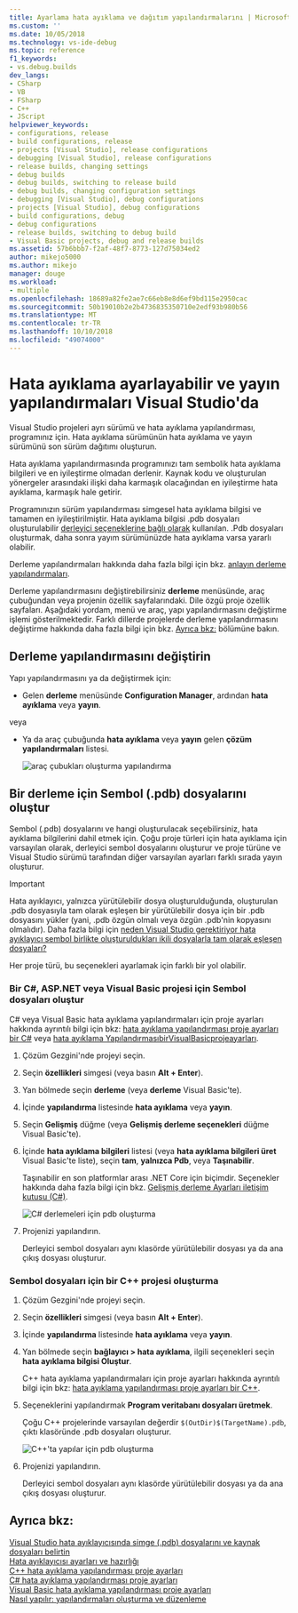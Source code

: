 ```yaml
---
title: Ayarlama hata ayıklama ve dağıtım yapılandırmalarını | Microsoft Docs
ms.custom: ''
ms.date: 10/05/2018
ms.technology: vs-ide-debug
ms.topic: reference
f1_keywords:
- vs.debug.builds
dev_langs:
- CSharp
- VB
- FSharp
- C++
- JScript
helpviewer_keywords:
- configurations, release
- build configurations, release
- projects [Visual Studio], release configurations
- debugging [Visual Studio], release configurations
- release builds, changing settings
- debug builds
- debug builds, switching to release build
- debug builds, changing configuration settings
- debugging [Visual Studio], debug configurations
- projects [Visual Studio], debug configurations
- build configurations, debug
- debug configurations
- release builds, switching to debug build
- Visual Basic projects, debug and release builds
ms.assetid: 57b6bbb7-f2af-48f7-8773-127d75034ed2
author: mikejo5000
ms.author: mikejo
manager: douge
ms.workload:
- multiple
ms.openlocfilehash: 18689a82fe2ae7c66eb8e8d6ef9bd115e2950cac
ms.sourcegitcommit: 50b19010b2e2b4736835350710e2edf93b980b56
ms.translationtype: MT
ms.contentlocale: tr-TR
ms.lasthandoff: 10/10/2018
ms.locfileid: "49074000"
---
```

# <a name="set-debug-and-release-configurations-in-visual-studio"></a>Hata ayıklama ayarlayabilir ve yayın yapılandırmaları Visual Studio'da

Visual Studio projeleri ayrı sürümü ve hata ayıklama yapılandırması, programınız için. Hata ayıklama sürümünün hata ayıklama ve yayın sürümünü son sürüm dağıtımı oluşturun.

Hata ayıklama yapılandırmasında programınızı tam sembolik hata ayıklama bilgileri ve en iyileştirme olmadan derlenir. Kaynak kodu ve oluşturulan yönergeler arasındaki ilişki daha karmaşık olacağından en iyileştirme hata ayıklama, karmaşık hale getirir.

Programınızın sürüm yapılandırması simgesel hata ayıklama bilgisi ve tamamen en iyileştirilmiştir. Hata ayıklama bilgisi .pdb dosyaları oluşturulabilir [derleyici seçeneklerine bağlı olarak](#BKMK_symbols_release) kullanılan. .Pdb dosyaları oluşturmak, daha sonra yayım sürümünüzde hata ayıklama varsa yararlı olabilir.

Derleme yapılandırmaları hakkında daha fazla bilgi için bkz. [anlayın derleme yapılandırmaları](../ide/understanding-build-configurations.md).

Derleme yapılandırmasını değiştirebilirsiniz **derleme** menüsünde, araç çubuğundan veya projenin özellik sayfalarındaki. Dile özgü proje özellik sayfaları. Aşağıdaki yordam, menü ve araç, yapı yapılandırmasını değiştirme işlemi gösterilmektedir. Farklı dillerde projelerde derleme yapılandırmasını değiştirme hakkında daha fazla bilgi için bkz. [Ayrıca bkz:](#see-also) bölümüne bakın.

## <a name="change-the-build-configuration"></a>Derleme yapılandırmasını değiştirin

Yapı yapılandırmasını ya da değiştirmek için:

* Gelen **derleme** menüsünde **Configuration Manager**, ardından **hata ayıklama** veya **yayın**.

veya

* Ya da araç çubuğunda **hata ayıklama** veya **yayın** gelen **çözüm yapılandırmaları** listesi.

  ![araç çubukları oluşturma yapılandırma](../debugger/media/toolbarbuildconfiguration.png "ToolbarBuildConfiguration")

## <a name="BKMK_symbols_release"></a>Bir derleme için Sembol (.pdb) dosyalarını oluştur

Sembol (.pdb) dosyalarını ve hangi oluşturulacak seçebilirsiniz, hata ayıklama bilgilerini dahil etmek için. Çoğu proje türleri için hata ayıklama için varsayılan olarak, derleyici sembol dosyalarını oluşturur ve proje türüne ve Visual Studio sürümü tarafından diğer varsayılan ayarları farklı sırada yayın oluşturur.

> [!IMPORTANT]
> Hata ayıklayıcı, yalnızca yürütülebilir dosya oluşturulduğunda, oluşturulan .pdb dosyasıyla tam olarak eşleşen bir yürütülebilir dosya için bir .pdb dosyasını yükler (yani, .pdb özgün olmalı veya özgün .pdb'nin kopyasını olmalıdır). Daha fazla bilgi için [neden Visual Studio gerektiriyor hata ayıklayıcı sembol birlikte oluşturuldukları ikili dosyalarla tam olarak eşleşen dosyaları?](https://blogs.msdn.microsoft.com/jimgries/2007/07/06/why-does-visual-studio-require-debugger-symbol-files-to-exactly-match-the-binary-files-that-they-were-built-with/)

Her proje türü, bu seçenekleri ayarlamak için farklı bir yol olabilir.

### <a name="generate-symbol-files-for-a-c-aspnet-or-visual-basic-project"></a>Bir C#, ASP.NET veya Visual Basic projesi için Sembol dosyaları oluştur

C# veya Visual Basic hata ayıklama yapılandırmaları için proje ayarları hakkında ayrıntılı bilgi için bkz: [hata ayıklama yapılandırması proje ayarları bir C#](../debugger/project-settings-for-csharp-debug-configurations.md) veya [hata ayıklama YapılandırmasıbirVisualBasicprojeayarları](../debugger/project-settings-for-a-visual-basic-debug-configuration.md).

1. Çözüm Gezgini'nde projeyi seçin.

2. Seçin **özellikleri** simgesi (veya basın **Alt + Enter**).

3. Yan bölmede seçin **derleme** (veya **derleme** Visual Basic'te).

4. İçinde **yapılandırma** listesinde **hata ayıklama** veya **yayın**.

5. Seçin **Gelişmiş** düğme (veya **Gelişmiş derleme seçenekleri** düğme Visual Basic'te).

6. İçinde **hata ayıklama bilgileri** listesi (veya **hata ayıklama bilgileri üret** Visual Basic'te liste), seçin **tam**, **yalnızca Pdb**, veya **Taşınabilir**.

   Taşınabilir en son platformlar arası .NET Core için biçimdir. Seçenekler hakkında daha fazla bilgi için bkz. [Gelişmiş derleme Ayarları iletişim kutusu (C#)](../ide/reference/advanced-build-settings-dialog-box-csharp.md).

   ![C# derlemeleri için pdb oluşturma](../debugger/media/dbg_project_properties_pdb_csharp.png "GeneratePDBsForCSharp")

7. Projenizi yapılandırın.

   Derleyici sembol dosyaları aynı klasörde yürütülebilir dosyası ya da ana çıkış dosyası oluşturur.

### <a name="generate-symbol-files-for-a-c-project"></a>Sembol dosyaları için bir C++ projesi oluşturma

1. Çözüm Gezgini'nde projeyi seçin.

2. Seçin **özellikleri** simgesi (veya basın **Alt + Enter**).

3. İçinde **yapılandırma** listesinde **hata ayıklama** veya **yayın**.

4. Yan bölmede seçin **bağlayıcı > hata ayıklama**, ilgili seçenekleri seçin **hata ayıklama bilgisi Oluştur**.

   C++ hata ayıklama yapılandırmaları için proje ayarları hakkında ayrıntılı bilgi için bkz: [hata ayıklama yapılandırması proje ayarları bir C++](../debugger/project-settings-for-a-cpp-debug-configuration.md).

5. Seçeneklerini yapılandırmak **Program veritabanı dosyaları üretmek**.

   Çoğu C++ projelerinde varsayılan değerdir `$(OutDir)$(TargetName).pdb`, çıktı klasöründe .pdb dosyaları oluşturur.

   ![C++'ta yapılar için pdb oluşturma](../debugger/media/dbg_project_properties_pdb_cplusplus.png "GeneratePDBsforCPlusPlus")

6. Projenizi yapılandırın.

   Derleyici sembol dosyaları aynı klasörde yürütülebilir dosyası ya da ana çıkış dosyası oluşturur.

## <a name="see-also"></a>Ayrıca bkz:
 
[Visual Studio hata ayıklayıcısında simge (.pdb) dosyalarını ve kaynak dosyaları belirtin](../debugger/specify-symbol-dot-pdb-and-source-files-in-the-visual-studio-debugger.md)<br/>
[Hata ayıklayıcısı ayarları ve hazırlığı](../debugger/debugger-settings-and-preparation.md)<br/>
[C++ hata ayıklama yapılandırması proje ayarları](../debugger/project-settings-for-a-cpp-debug-configuration.md)<br/>
[C# hata ayıklama yapılandırması proje ayarları](../debugger/project-settings-for-csharp-debug-configurations.md)<br/>
[Visual Basic hata ayıklama yapılandırması proje ayarları](../debugger/project-settings-for-a-visual-basic-debug-configuration.md)<br/>
[Nasıl yapılır: yapılandırmaları oluşturma ve düzenleme](../ide/how-to-create-and-edit-configurations.md)

